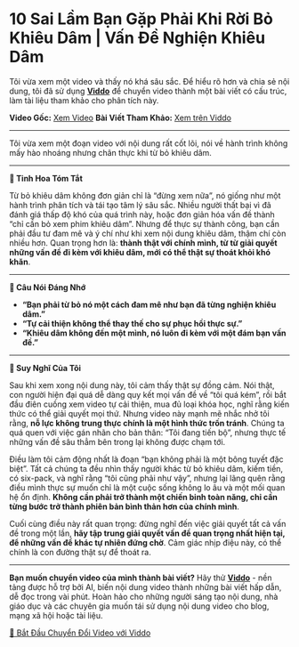 # 10 Sai Lầm Bạn Gặp Phải Khi Rời Bỏ Khiêu Dâm | Vấn Đề Nghiện Khiêu Dâm

Tôi vừa xem một video và thấy nó khá sâu sắc. Để hiểu rõ hơn và chia sẻ nội dung, tôi đã sử dụng **[Viddo](https://viddo.pro/)** để chuyển video thành một bài viết có cấu trúc, làm tài liệu tham khảo cho phân tích này.

**Video Gốc:** [Xem Video](https://www.youtube.com/watch?v=UWJCKQwCXR4)
**Bài Viết Tham Khảo:** [Xem trên Viddo](https://viddo.pro/zh/video-result/22fa1819-7279-4682-be50-0d4ed6a6256a)

---

Tôi vừa xem một đoạn video với nội dung rất cốt lõi, nói về hành trình không mấy hào nhoáng nhưng chân thực khi từ bỏ khiêu dâm.

---

**📌 Tinh Hoa Tóm Tắt**

Từ bỏ khiêu dâm không đơn giản chỉ là “đừng xem nữa”, nó giống như một hành trình phân tích và tái tạo tâm lý sâu sắc. Nhiều người thất bại vì đã đánh giá thấp độ khó của quá trình này, hoặc đơn giản hóa vấn đề thành “chỉ cần bỏ xem phim khiêu dâm”. Nhưng để thực sự thành công, bạn cần phải đầu tư đam mê và ý chí như khi xem nội dung khiêu dâm, thậm chí còn nhiều hơn. Quan trọng hơn là: **thành thật với chính mình, từ từ giải quyết những vấn đề đi kèm với khiêu dâm, mới có thể thật sự thoát khỏi khó khăn**.

---

**💬 Câu Nói Đáng Nhớ**

- **“Bạn phải từ bỏ nó một cách đam mê như bạn đã từng nghiện khiêu dâm.”**
- **“Tự cải thiện không thể thay thế cho sự phục hồi thực sự.”**
- **“Khiêu dâm không đến một mình, nó luôn đi kèm với một đám bạn vấn đề.”**

---

**🧠 Suy Nghĩ Của Tôi**

Sau khi xem xong nội dung này, tôi cảm thấy thật sự đồng cảm. Nói thật, con người hiện đại quá dễ dàng quy kết mọi vấn đề về “tôi quá kém”, rồi bắt đầu điên cuồng xem video tự cải thiện, mua đủ loại khóa học, nghĩ rằng kiến thức có thể giải quyết mọi thứ. Nhưng video này mạnh mẽ nhắc nhở tôi rằng, **nỗ lực không trung thực chính là một hình thức trốn tránh**. Chúng ta quá quen với việc gán nhãn cho bản thân: “Tôi đang tiến bộ”, nhưng thực tế những vấn đề sâu thẳm bên trong lại không được chạm tới.

Điều làm tôi cảm động nhất là đoạn “bạn không phải là một bông tuyết đặc biệt”. Tất cả chúng ta đều nhìn thấy người khác từ bỏ khiêu dâm, kiếm tiền, có six-pack, và nghĩ rằng “tôi cũng phải như vậy”, nhưng lại lãng quên rằng điều mình thực sự muốn chỉ là một cuộc sống không lo âu và một mối quan hệ ổn định. **Không cần phải trở thành một chiến binh toàn năng, chỉ cần từng bước trở thành phiên bản bình thản hơn của chính mình**.

Cuối cùng điều này rất quan trọng: đừng nghĩ đến việc giải quyết tất cả vấn đề trong một lần, **hãy tập trung giải quyết vấn đề quan trọng nhất hiện tại, để những vấn đề khác tự nhiên đứng chờ**. Cảm giác nhịp điệu này, có thể chính là con đường thật sự để thoát ra.

---

**Bạn muốn chuyển video của mình thành bài viết?** Hãy thử **[Viddo](https://viddo.pro/)** - nền tảng được hỗ trợ bởi AI, biến nội dung video thành những bài viết hấp dẫn, dễ đọc trong vài phút. Hoàn hảo cho những người sáng tạo nội dung, nhà giáo dục và các chuyên gia muốn tái sử dụng nội dung video cho blog, mạng xã hội hoặc tài liệu.

[🚀 Bắt Đầu Chuyển Đổi Video với Viddo](https://viddo.pro/)